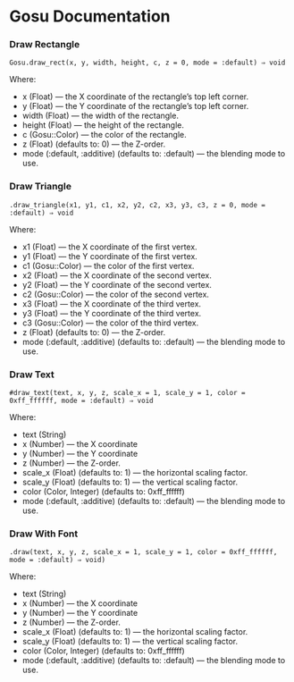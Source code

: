 # Gosu Documentation

### Draw Rectangle
`Gosu.draw_rect(x, y, width, height, c, z = 0, mode = :default) ⇒ void`  

Where:
- x (Float) — the X coordinate of the rectangle’s top left corner.
- y (Float) — the Y coordinate of the rectangle’s top left corner.
- width (Float) — the width of the rectangle.
- height (Float) — the height of the rectangle.
- c (Gosu::Color) — the color of the rectangle.
- z (Float) (defaults to: 0) — the Z-order.
- mode (:default, :additive) (defaults to: :default) — the blending mode to use.

### Draw Triangle
`.draw_triangle(x1, y1, c1, x2, y2, c2, x3, y3, c3, z = 0, mode = :default) ⇒ void`  

Where:
- x1 (Float) — the X coordinate of the first vertex.
- y1 (Float) — the Y coordinate of the first vertex.
- c1 (Gosu::Color) — the color of the first vertex.
- x2 (Float) — the X coordinate of the second vertex.
- y2 (Float) — the Y coordinate of the second vertex.
- c2 (Gosu::Color) — the color of the second vertex.
- x3 (Float) — the X coordinate of the third vertex.
- y3 (Float) — the Y coordinate of the third vertex.
- c3 (Gosu::Color) — the color of the third vertex.
- z (Float) (defaults to: 0) — the Z-order.
- mode (:default, :additive) (defaults to: :default) — the blending mode to use.

### Draw Text
`#draw_text(text, x, y, z, scale_x = 1, scale_y = 1, color = 0xff_ffffff, mode = :default) ⇒ void`  

Where:
- text (String)
- x (Number) — the X coordinate
- y (Number) — the Y coordinate
- z (Number) — the Z-order.
- scale_x (Float) (defaults to: 1) — the horizontal scaling factor.
- scale_y (Float) (defaults to: 1) — the vertical scaling factor.
- color (Color, Integer) (defaults to: 0xff_ffffff)
- mode (:default, :additive) (defaults to: :default) — the blending mode to use.

### Draw With Font
`.draw(text, x, y, z, scale_x = 1, scale_y = 1, color = 0xff_ffffff, mode = :default) ⇒ void)`  

Where:
- text (String)
- x (Number) — the X coordinate
- y (Number) — the Y coordinate
- z (Number) — the Z-order.
- scale_x (Float) (defaults to: 1) — the horizontal scaling factor.
- scale_y (Float) (defaults to: 1) — the vertical scaling factor.
- color (Color, Integer) (defaults to: 0xff_ffffff)
- mode (:default, :additive) (defaults to: :default) — the blending mode to use.